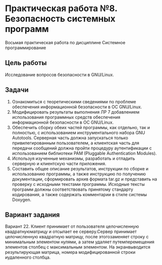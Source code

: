 # Практическая работа №8. Безопасность системных программ

Восьмая практическая работа по дисциплине Системное программирование

## Цель работы

Исследование вопросов безопасности в GNU/Linux.

## Задачи

1. Ознакомиться с теоретическими сведениями по проблеме обеспечения информационной безопасности в ОС GNU/Linux.
2. Модифицировать результаты выполнения ЛР 7 добавлением использования программных средств обеспечения информационной безопасности в ОС GNU/Linux.
3. Обеспечить сборку обеих частей программы, как отдельно, так и полностью, с использованием инструментального набора GNU Autotools. Серверная часть должна запускаться только привилегированным пользователем, а клиентская часть для передачи сообщений должна пройти процедуру аутентификации с использованием библиотеки PAM (Pluggable Authentication Modules).
4. Используя изученные механизмы, разработать и отладить серверную и клиентскую части приложения.
5. Составить общее описание результатов, инструкции по сборке и использованию программы, а также инструкцию по получению документации, сформировать архив формата tar.gz и представить на проверку с исходными текстами программы. Исходные тексты программ должны соответствовать принятому стандарту кодирования, а также содержать комментарии в стиле системы Doxygen.

## Вариант задания

Вариант 22.
Клиент принимает от пользователя целочисленную квадратнуюматрицу и отсылает ее серверу.Сервер принимает целочисленную квадратную матрицу, после этогозаменяет строку с минимальным элементом нулями, а затем  удаляет  путемперемещения   элементов  столбец   с   максимальным   элементом.   На   экранвыводится результирующая матрица, номера модифицированной строки иудаленного столбца.
